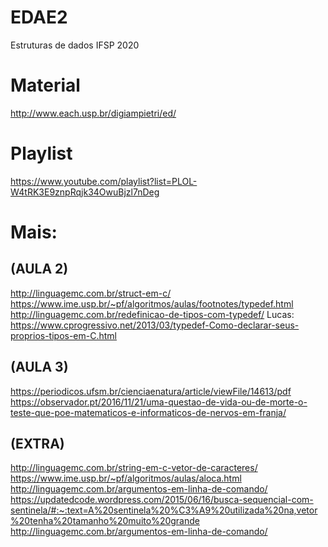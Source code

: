 # EDAE2
Estruturas de dados IFSP 2020

# Material
http://www.each.usp.br/digiampietri/ed/

# Playlist
https://www.youtube.com/playlist?list=PLOL-W4tRK3E9znpRqjk34OwuBjzl7nDeg

# Mais:
## (AULA 2)
http://linguagemc.com.br/struct-em-c/
https://www.ime.usp.br/~pf/algoritmos/aulas/footnotes/typedef.html
http://linguagemc.com.br/redefinicao-de-tipos-com-typedef/
Lucas: https://www.cprogressivo.net/2013/03/typedef-Como-declarar-seus-proprios-tipos-em-C.html

## (AULA 3)
https://periodicos.ufsm.br/cienciaenatura/article/viewFile/14613/pdf
https://observador.pt/2016/11/21/uma-questao-de-vida-ou-de-morte-o-teste-que-poe-matematicos-e-informaticos-de-nervos-em-franja/

## (EXTRA)
http://linguagemc.com.br/string-em-c-vetor-de-caracteres/
https://www.ime.usp.br/~pf/algoritmos/aulas/aloca.html
http://linguagemc.com.br/argumentos-em-linha-de-comando/
https://updatedcode.wordpress.com/2015/06/16/busca-sequencial-com-sentinela/#:~:text=A%20sentinela%20%C3%A9%20utilizada%20na,vetor%20tenha%20tamanho%20muito%20grande
http://linguagemc.com.br/argumentos-em-linha-de-comando/